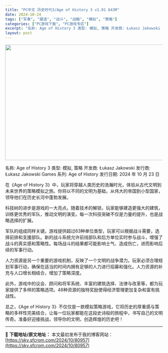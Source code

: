 ```yaml
---
title: "PC中文 历史时代3/Age of History 3 v1.01 643M"
date: 2024-10-24
tags: ["军事", "建造", "战斗", "战略", "模拟", "策略"]
categories: ["PC游戏下载", "PC游戏专区"]
excerpt: "名称: Age of History 3 类型: 模拟, 策略 开发商: Łukasz Jakowski 发行商: Łukasz Jakowski Games 系列: Age of History 发行日期: 2024 年 10 月 23 日 在《Age of History 3》中，玩家将穿越人类&hellip;"
layout: post
---
```


<img class="aligncenter size-full wp-image-80958" src="https://sky.sfcrom.com/wp-content/uploads/2024/10/202410231603072.webp" alt="" width="660" height="370" />

名称: Age of History 3
类型: 模拟, 策略
开发商: Łukasz Jakowski
发行商: Łukasz Jakowski Games
系列: Age of History
发行日期: 2024 年 10 月 23 日

在《Age of History 3》中，玩家将穿越人类历史的浩瀚时光，体验从古代文明到未来世界的策略模拟之旅。你将以不同的文明为基础，从伟大的帝国到小型国家，领导他们在历史长河中蓬勃发展。

科技树的进步是游戏的一大亮点。随着技术的解锁，玩家能够建造更强大的建筑，训练更优秀的军队，推动文明的演变。每一次科技突破不仅是力量的提升，也是战略选择的扩展。

军队的组成同样关键。游戏提供超过63种单位类型，玩家可以根据战斗需要，选择前排和支援部队。新的战斗系统允许前线部队和后方单位实时参与战斗，增强了战斗的真实感和策略性。每场战斗的结果都可能影响士气、造成伤亡，进而影响后续的军事行动。

人力资源是另一个重要的游戏机制，反映了一个文明的战争潜力。玩家必须合理规划军事行动，确保在适当的时间内拥有足够的人力进行招募和强化。人力资源的补充与人口增长相结合，增加了策略深度。

此外，游戏中的议会、顾问和将军系统、丰富的建筑选择、法律与改革等，都为玩家提供了多样的策略选项。48种资源的独特奖励使得经济管理更加复杂和富有挑战性。

总之，《Age of History 3》不仅仅是一款模拟策略游戏，它将历史的厚重感与策略的多样性完美结合，让每一位玩家都能在这段史诗般的旅程中，书写自己的文明传奇。准备好迎接挑战，领导你的文明，创造辉煌的历史吧！

---
📖 **下载地址/原文地址：** 本文最初发布于我的博客网站：[https://sky.sfcrom.com/2024/10/80957](https://sky.sfcrom.com/2024/10/80957)
